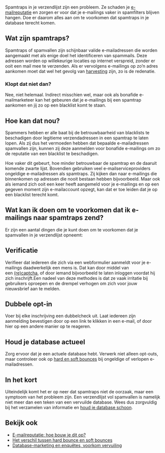 Spamtraps in je verzendlijst zijn een probleem. Ze schaden je
[e-mailreputatie](./how-to-build-up-your-email-reputation.md)
en zorgen er voor dat je e-mailings vaker in spamfilters blijven hangen.
Doe er daarom alles aan om te voorkomen dat spamtraps in je database
terecht komen.

Wat zijn spamtraps?
-------------------

Spamtraps of spamvallen zijn schijnbaar valide e-mailadressen die worden
aangemaakt met als enige doel het identificeren van spammails. Deze
adressen worden op willekeurige locaties op internet verspreid, zonder
er ooit een mail mee te verzenden. Als er vervolgens e-mailings op zo’n
adres aankomen moet dat wel het gevolg
van [harvesting](http://en.wikipedia.org/wiki/Email_address_harvesting) zijn,
zo is de redenatie.

### Klopt dat niet dan?

Nee, niet helemaal. Indirect misschien wel, maar ook als bonafide
e-mailmarketeer kan het gebeuren dat je e-mailings bij een spamtrap
aankomen en jij zo op een blacklist komt te staan.

## Hoe kan dat nou?

Spammers hebben er alle baat bij de betrouwbaarheid van blacklists te
beschadigen door legitieme verzendadressen in een spamtrap te laten
lopen. Als zij dus het vermoeden hebben dat bepaalde e-mailadressen
spamvallen zijn, kunnen zij deze aanmelden voor bonafide e-mailings om
zo de reputatie van een blacklist te beschadigen.

Hoe vaker dit gebeurt, hoe minder betrouwbaar de spamtrap en de daaruit
komende zwarte lijst.
Bovendien gebruiken veel e-mailserviceproviders ongeldige e-mailadressen
als spamtraps. Zij kijken dan naar e-mailings die binnenkomen op
adressen die nooit bestaan hebben bijvoorbeeld.
Maar ook als iemand zich ooit een keer heeft aangemeld voor je
e-mailings en op een gegeven moment zijn e-mailaccount opzegt, kan dat
er toe leiden dat je op een blacklist terecht komt.


## Wat kan ik doen om te voorkomen dat ik e-mailings naar spamtraps zend?

Er zijn een aantal dingen die je kunt doen om te voorkomen dat je
spamvallen in je verzendlijst opneemt:

## Verificatie

Verifieer dat iedereen die zich via een webformulier aanmeldt voor je
e-mailings daadwerkelijk een mens is. Dat kan door middel van
een [(re)captcha](http://www.google.com/recaptcha), of door iemand
bijvoorbeeld te laten inloggen voordat hij zich inschrijft.Een nadeel
van deze methodes is dat ze vaak irritatie bij gebruikers oproepen en de
drempel verhogen om zich voor jouw nieuwsbrief aan te melden.

## Dubbele opt-in

Voer bij elke inschrijving een dubbelcheck uit. Laat iedereen zijn
aanmelding bevestigen door op een link te klikken in een e-mail, of door
hier op een andere manier op te reageren.

## Houd je database actueel

Zorg ervoor dat je een actuele database hebt. Verwerk niet alleen
opt-outs, maar controleer ook op [hard en soft
bounces](./the-difference-between-hard-bounce-and-soft-bounce...doesnt-exist.md) bij
ongeldige of verlopen e-mailadressen.

In het kort
-----------

Uiteindelijk komt het er op neer dat spamtraps niet de oorzaak, maar een
symptoom van het probleem zijn. Een verzendlijst vol spamvallen is
namelijk niet meer dan een teken van een vervuilde database. Wees dus
zorgvuldig bij het verzamelen van informatie en [houd je database
schoon](./database-marketing-and-web-surveys-avoid-corruption.md).

## Bekijk ook

-   [E-mailreputatie: hoe bouw je dit
    op?](./how-to-build-up-your-email-reputation.md "E-mailreputatie: hoe bouw je dit op?")
-   [Het verschil tussen hard bounce en soft
    bounces](./the-difference-between-hard-bounce-and-soft-bounce...doesnt-exist.md "Het verschil tussen hard bounce en soft bounces")
-   [Database-marketing en enquêtes, voorkom
    vervuiling](./database-marketing-and-web-surveys-avoid-corruption.md "Database-marketing en enquêtes, voorkom vervuiling")

